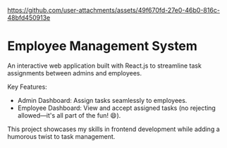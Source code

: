 https://github.com/user-attachments/assets/49f670fd-27e0-46b0-816c-48bfd450913e


# Employee Management System
An interactive web application built with React.js to streamline task assignments between admins and employees.

Key Features:
  - Admin Dashboard: Assign tasks seamlessly to employees.
  - Employee Dashboard: View and accept assigned tasks (no rejecting allowed—it's all part of the fun! 😄).
    
This project showcases my skills in frontend development while adding a humorous twist to task management.
